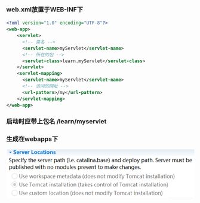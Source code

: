 ### web.xml放置于WEB-INF下

```xml
<?xml version="1.0" encoding="UTF-8"?>  
<web-app>  
	<servlet>  
	  <!-- 类名 -->  
	  <servlet-name>myServlet</servlet-name>  
	  <!-- 所在的包 -->  
	  <servlet-class>learn.myServlet</servlet-class>  
	</servlet>  
	<servlet-mapping>  
	  <servlet-name>myServlet</servlet-name>  
	  <!-- 访问的网址 -->  
	  <url-pattern>/my</url-pattern>
	</servlet-mapping> 
</web-app>
```

### 启动时应带上包名 /learn/myservlet

### 生成在webapps下

![image-20210918105229681](tomcat踩坑.assets/image-20210918105229681.png)

